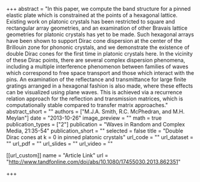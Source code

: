 +++
abstract = "In this paper, we compute the band structure for a pinned elastic plate which is constrained at the points of a hexagonal lattice. Existing work on platonic crystals has been restricted to square and rectangular array geometries, and an examination of other Bravais lattice geometries for platonic crystals has yet to be made. Such hexagonal arrays have been shown to support Dirac cone dispersion at the center of the Brillouin zone for phononic crystals, and we demonstrate the existence of double Dirac cones for the first time in platonic crystals here. In the vicinity of these Dirac points, there are several complex dispersion phenomena, including a multiple interference phenomenon between families of waves which correspond to free space transport and those which interact with the pins. An examination of the reflectance and transmittance for large finite gratings arranged in a hexagonal fashion is also made, where these effects can be visualized using plane waves. This is achieved via a recurrence relation approach for the reflection and transmission matrices, which is computationally stable compared to transfer matrix approaches."
abstract_short = ""
authors = ["M.J.A. Smith, R.C. McPhedran, and M.H. Meylan"]
date = "2013-10-26"
image_preview = ""
math = true
publication_types = ["2"]
publication = "Waves in Random and Complex Media, 21:35-54"
publication_short = ""
selected = false
title = "Double Dirac cones at k = 0 in pinned platonic crystals"
url_code = ""
url_dataset = ""
url_pdf = ""
url_slides = ""
url_video = ""


[[url_custom]]
name = "Article Link"
url = "http://www.tandfonline.com/doi/abs/10.1080/17455030.2013.862351"

+++

 